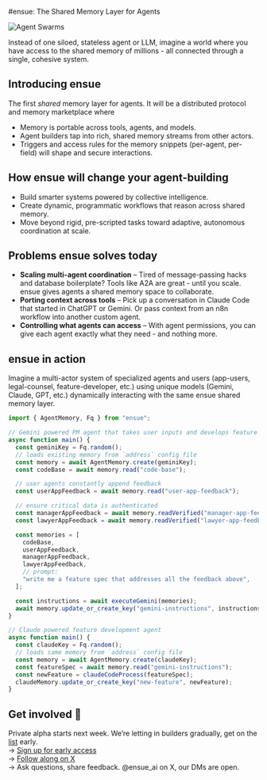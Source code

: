 #ensue: The Shared Memory Layer for Agents

![Agent Swarms](./images/agent_swarms.gif)

Instead of one siloed, stateless agent or LLM, imagine a world where you have access to the shared memory of millions - all connected through a single, cohesive system.

## Introducing ensue

The first _shared_ memory layer for agents. It will be a distributed protocol and memory marketplace where

- Memory is portable across tools, agents, and models.
- Agent builders tap into rich, shared memory streams from other actors.
- Triggers and access rules for the memory snippets (per-agent, per-field) will shape and secure interactions.

## How ensue will change your agent-building

- Build smarter systems powered by collective intelligence.
- Create dynamic, programmatic workflows that reason across shared memory.
- Move beyond rigid, pre-scripted tasks toward adaptive, autonomous coordination at scale.

## Problems ensue solves today

- **Scaling multi-agent coordination** – Tired of message-passing hacks and database boilerplate? Tools like A2A are great - until you scale. ensue gives agents a shared memory space to collaborate.
- **Porting context across tools** – Pick up a conversation in Claude Code that started in ChatGPT or Gemini. Or pass context from an n8n workflow into another custom agent.
- **Controlling what agents can access** – With agent permissions, you can give each agent exactly what they need - and nothing more.

## ensue in action

Imagine a multi-actor system of specialized agents and users (app-users, legal-counsel, feature-developer, etc.) using unique models (Gemini, Claude, GPT, etc.) dynamically interacting with the same ensue shared memory layer.

```typescript
import { AgentMemory, Fq } from "ensue";

// Gemini powered PM agent that takes user inputs and develops feature specs
async function main() {
  const geminiKey = Fq.random();
  // loads existing memory from `address` config file
  const memory = await AgentMemory.create(geminiKey);
  const codeBase = await memory.read("code-base");

  // user agents constantly append feedback
  const userAppFeedback = await memory.read("user-app-feedback");

  // ensure critical data is authenticated
  const managerAppFeedback = await memory.readVerified("manager-app-feedback");
  const lawyerAppFeedback = await memory.readVerified("lawyer-app-feedback");

  const memories = [
    codeBase,
    userAppFeedback,
    managerAppFeedback,
    lawyerAppFeedback,
    // prompt:
    "write me a feature spec that addresses all the feedback above",
  ];

  const instructions = await executeGemini(memories);
  await memory.update_or_create_key("gemini-instructions", instructions);
}
```

```typescript
// Claude powered feature development agent
async function main() {
  const claudeKey = Fq.random();
  // loads same memory from `address` config file
  const memory = await AgentMemory.create(claudeKey);
  const featureSpec = await memory.read("gemini-instructions");
  const newFeature = claudeCodeProcess(featureSpec);
  claudeMemory.update_or_create_key("new-feature", newFeature);
}
```

<!-- ```typescript
// Code-
async function main() {
  const gpt5Key = Fq.random();
  // loads same memory from address config file
  const gpt5Memory = await AgentMemory.create(gpt5Key);
  while (!(await gpt5Memory.has("code-snippet"))) {
    console.log("GPT-5 already has the code snippet, skipping processing.");
  }
  const codeSnippet = await gpt5Memory.read("code-snippet");
  await gpt5GithubAgentReview(codeSnippet);
}
``` -->

## Get involved 🤝

Private alpha starts next week.
We’re letting in builders gradually, get on the [list](https://forms.gle/szVzhmpLdG6peDgH9) early.  
  → <a href="https://forms.gle/szVzhmpLdG6peDgH9">Sign up for early access</a>  
  → <a href="https://x.com/ensue_ai/">Follow along on X</a>  
  → Ask questions, share feedback. @ensue_ai on X, our DMs are open.  
